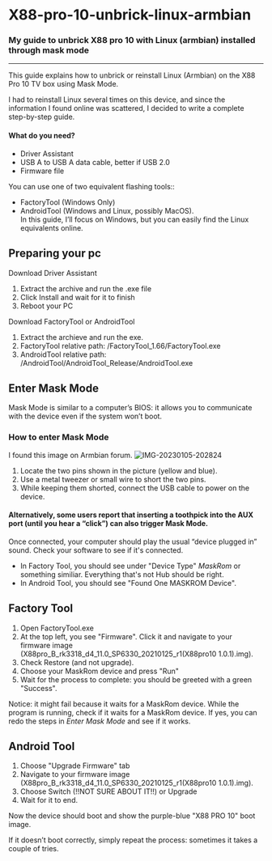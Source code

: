 # X88-pro-10-unbrick-linux-armbian

### My guide to unbrick X88 pro 10 with Linux (armbian) installed through mask mode

---
This guide explains how to unbrick or reinstall Linux (Armbian) on the X88 Pro 10 TV box using Mask Mode.

I had to reinstall Linux several times on this device, and since the information I found online was scattered, I decided to write a complete step-by-step guide.

#### What do you need?

+ Driver Assistant
+ USB A to USB A data cable, better if USB 2.0 
+ Firmware file

You can use one of two equivalent flashing tools::
+ FactoryTool (Windows Only)
+ AndroidTool (Windows and Linux, possibly MacOS).  
In this guide, I’ll focus on Windows, but you can easily find the Linux equivalents online.

## Preparing your pc
Download Driver Assistant
1. Extract the archive and run the .exe file
2. Click Install and wait for it to finish
3. Reboot your PC

Download FactoryTool or AndroidTool
1. Extract the archieve and run the exe.
2. FactoryTool relative path: /FactoryTool_1.66/FactoryTool.exe
3. AndroidTool relative path: /AndroidTool/AndroidTool_Release/AndroidTool.exe


## Enter Mask Mode
Mask Mode is similar to a computer’s BIOS: it allows you to communicate with the device even if the system won’t boot.

### How to enter Mask Mode
I found this image on Armbian forum.
![IMG-20230105-202824](https://github.com/CtrlValCanc/X88-pro-10-unbrick/assets/85836574/115b83b4-10ed-4079-8b70-41a61e8b079a)
1. Locate the two pins shown in the picture (yellow and blue).
2. Use a metal tweezer or small wire to short the two pins.
3. While keeping them shorted, connect the USB cable to power on the device.

#### Alternatively, some users report that inserting a toothpick into the AUX port (until you hear a “click”) can also trigger Mask Mode.

Once connected, your computer should play the usual “device plugged in” sound.
Check your software to see if it's connected.
+ In Factory Tool, you should see under "Device Type" _MaskRom_ or something similiar. Everything that's not Hub should be right.
+ In Android Tool, you should see "Found One MASKROM Device".

## Factory Tool

1. Open FactoryTool.exe
2. At the top left, you see "Firmware". Click it and navigate to your firmware image (X88pro_B_rk3318_d4_11.0_SP6330_20210125_r1(X88pro10 1.0.1).img).
3. Check Restore (and not upgrade).
4. Choose your MaskRom device and press "Run"
5. Wait for the process to complete: you should be greeted with a green "Success".
   
Notice: it might fail because it waits for a MaskRom device. While the program is running, check if it waits for a MaskRom device. If yes, you can redo the steps in _Enter Mask Mode_ and see if it works.

## Android Tool

1. Choose "Upgrade Firmware" tab
2. Navigate to your firmware image (X88pro_B_rk3318_d4_11.0_SP6330_20210125_r1(X88pro10 1.0.1).img).
3. Choose Switch (!!NOT SURE ABOUT IT!!) or Upgrade
4. Wait for it to end.


Now the device should boot and show the purple-blue "X88 PRO 10" boot image.

If it doesn’t boot correctly, simply repeat the process: sometimes it takes a couple of tries.


